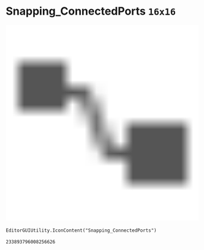 # Snapping_ConnectedPorts `16x16`
<img src="/img/Snapping_ConnectedPorts.png" width=512 height=512>

``` CSharp
EditorGUIUtility.IconContent("Snapping_ConnectedPorts")
```
```
233893796008256626
```
